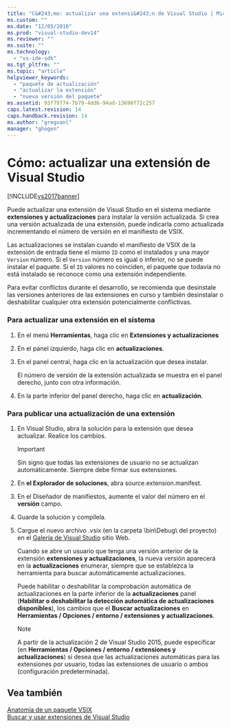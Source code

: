 ```yaml
---
title: "C&#243;mo: actualizar una extensi&#243;n de Visual Studio | Microsoft Docs"
ms.custom: ""
ms.date: "12/05/2016"
ms.prod: "visual-studio-dev14"
ms.reviewer: ""
ms.suite: ""
ms.technology: 
  - "vs-ide-sdk"
ms.tgt_pltfrm: ""
ms.topic: "article"
helpviewer_keywords: 
  - "paquete de actualización"
  - "actualizar la extensión"
  - "nueva versión del paquete"
ms.assetid: 93f79774-7b79-4dd6-94ad-13698f72c257
caps.latest.revision: 14
caps.handback.revision: 14
ms.author: "gregvanl"
manager: "ghogen"
---
```

# C&#243;mo: actualizar una extensi&#243;n de Visual Studio
[!INCLUDE[vs2017banner](../code-quality/includes/vs2017banner.md)]

Puede actualizar una extensión de Visual Studio en el sistema mediante **extensiones y actualizaciones** para instalar la versión actualizada. Si crea una versión actualizada de una extensión, puede indicarla como actualizada incrementando el número de versión en el manifiesto de VSIX.  
  
 Las actualizaciones se instalan cuando el manifiesto de VSIX de la extensión de entrada tiene el mismo `ID` como el instalados y una mayor `Version` número. Si el `Version` número es igual o inferior, no se puede instalar el paquete. Si el `ID` valores no coinciden, el paquete que todavía no está instalado se reconoce como una extensión independiente.  
  
 Para evitar conflictos durante el desarrollo, se recomienda que desinstale las versiones anteriores de las extensiones en curso y también desinstalar o deshabilitar cualquier otra extensión potencialmente conflictivas.  
  
### Para actualizar una extensión en el sistema  
  
1.  En el menú **Herramientas**, haga clic en **Extensiones y actualizaciones**  
  
2.  En el panel izquierdo, haga clic en **actualizaciones**.  
  
3.  En el panel central, haga clic en la actualización que desea instalar.  
  
     El número de versión de la extensión actualizada se muestra en el panel derecho, junto con otra información.  
  
4.  En la parte inferior del panel derecho, haga clic en **actualización**.  
  
### Para publicar una actualización de una extensión  
  
1.  En Visual Studio, abra la solución para la extensión que desea actualizar. Realice los cambios.  
  
    > [!IMPORTANT]
    >  Sin signo que todas las extensiones de usuario no se actualizan automáticamente. Siempre debe firmar sus extensiones.  
  
2.  En **el Explorador de soluciones**, abra source.extension.manifest.  
  
3.  En el Diseñador de manifiestos, aumente el valor del número en el **versión** campo.  
  
4.  Guarde la solución y compílela.  
  
5.  Cargue el nuevo archivo .vsix \(en la carpeta \\bin\\Debug\\ del proyecto\) en el [Galería de Visual Studio](http://go.microsoft.com/fwlink/?LinkID=123847) sitio Web.  
  
     Cuando se abre un usuario que tenga una versión anterior de la extensión **extensiones y actualizaciones**, la nueva versión aparecerá en la **actualizaciones** enumerar, siempre que se establezca la herramienta para buscar automáticamente actualizaciones.  
  
     Puede habilitar o deshabilitar la comprobación automática de actualizaciones en la parte inferior de la **actualizaciones** panel \(**Habilitar o deshabilitar la detección automática de actualizaciones disponibles**\), los cambios que el **Buscar actualizaciones** en **Herramientas \/ Opciones \/ entorno \/ extensiones y actualizaciones**.  
  
    > [!NOTE]
    >  A partir de la actualización 2 de Visual Studio 2015, puede especificar \(en **Herramientas \/ Opciones \/ entorno \/ extensiones y actualizaciones**\) si desea que las actualizaciones automáticas para las extensiones por usuario, todas las extensiones de usuario o ambos \(configuración predeterminada\).  
  
## Vea también  
 [Anatomía de un paquete VSIX](../extensibility/anatomy-of-a-vsix-package.md)   
 [Buscar y usar extensiones de Visual Studio](../ide/finding-and-using-visual-studio-extensions.md)